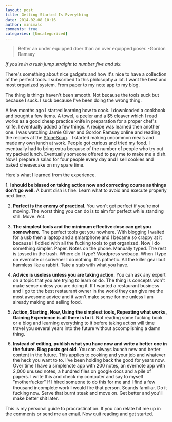 ```yaml
---
layout: post
title: Getting Started Is Everything
date: 2014-02-08 10:16
author: minimalc
comments: true
categories: [Uncategorized]
---
```

<blockquote>Better an under equipped doer than an over equipped poser.
-Gordon Ramsay</blockquote>
<em>If you're in a rush jump straight to number five and six.</em>

There's something about nice gadgets and how it's nice to have a collection of the perfect tools. I subscribed to this philosophy a lot. I want the best and most organized system. From paper to my note app to my blog.

The thing is things haven't been smooth. Not because the tools suck but because I suck. I suck because I've been doing the wrong thing.

A few months ago I started learning how to cook. I downloaded a cookbook and bought a few items. A towel, a peeler and a $5 cleaver which I read works as a good cheap practice knife in preparation for a proper chef's knife. I eventually added a few things. A recipe was learned then another one. I was watching Jamie Oliver and Gordon Ramsay online and reading the recipes at the <a href="http://stonesoup.com">StoneSoup</a>.   I started making uncommon meals and made my own lunch at work. People got curious and tried my food. I eventually had to bring extra because of the number of people who try out my packed lunch. Eventually someone offered to pay me to make me a dish. Now I prepare a salad for four people every day and I sell cookies and baked cheesecake on my spare time.

Here's what I learned from the experience.

1.<strong> I should be biased on taking action now and correcting course as things don't go well.</strong> A burnt dish is fine. Learn what to avoid and execute properly next time.

2. <strong>Perfect is the enemy of practical.</strong> You won't get perfect if you're not moving. The worst thing you can do is to aim for perfect while standing still. Move. Act.

3. <strong>The simplest tools and the minimum effective dose can get you somewhere.</strong> The perfect tools get you nowhere. With blogging I waited for a usb then a laptop and a smartphone and I became so crappy at it because I fiddled with all the fucking tools to get organized. Now I do something simpler. Paper. Notes on the phone. Manually typed. The rest is tossed in the trash. Where do I type? Wordpress webapp. When I type on evernote or scrivener I do nothing. It's pathetic. All the killer gear but harmless like a rabbit. Take a stab with what you have.

4. <strong>Advice is useless unless you are taking action</strong>. You can ask any expert on a topic that you are trying to learn or do. The thing is concepts won't make sense unless you are doing it. If I wanted a restaurant business and I go to the best restaurant owner in the world they can give me the most awesome advice and it won't make sense for me unless I am already making and selling food.

5. <strong>Action, Starting, Now, Using the simplest tools, Repeating what works, Gaining Experience is all there is to it</strong>. Not reading some fucking book or a blog and learning everything to it before taking action will time travel you several years into the future without accomplishing a damn thing.

6. <strong>Instead of editing, publish what you have now and write a better one in the future. Blog posts get old</strong>. You can always launch new and better content in the future. This applies to cooking and your job and whatever the heck you want to to. I've been holding back the good for years now. Over time I have a simplenote app with 200 notes, an evernote app with 2,000 unused notes, a hundred files on google docs and a pile of papers. I write this and check my computer and say to myself "motherfucker" If I hired someone to do this for me and I find a few thousand incomplete work I would fire that person. Sounds familiar. Do it fucking now. Serve that burnt steak and move on. Get better and you'll make better shit later.

This is my personal guide to procrastination. If you can relate hit me up in the comments or send me an email. Now quit reading and get started.
